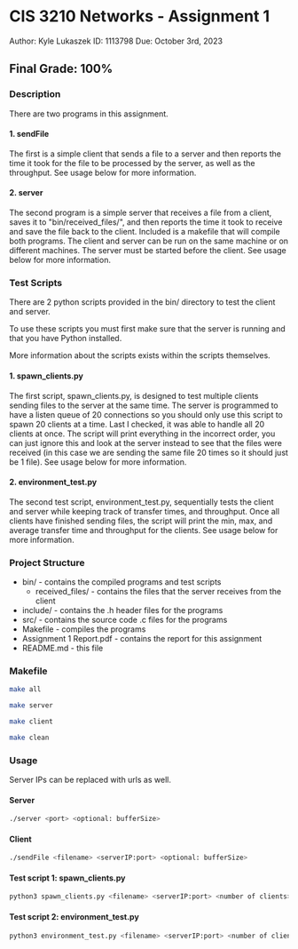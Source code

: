 # CIS 3210 Networks - Assignment 1

Author: Kyle Lukaszek
ID: 1113798
Due: October 3rd, 2023

## Final Grade: 100%

### Description

There are two programs in this assignment. 

#### 1. sendFile
The first is a simple client that sends a file to a server and then reports the time it took for the file to be processed by the server, as well as the throughput. See usage below for more information.

#### 2. server
The second program is a simple server that receives a file from a client, saves it to "bin/received_files/", and then reports the time it took to receive and save the file back to the client. Included is a makefile that will compile both programs. The client and server can be run on the same machine or on different machines. The server must be started before the client. See usage below for more information.

### Test Scripts
There are 2 python scripts provided in the bin/ directory to test the client and server. 

To use these scripts you must first make sure that the server is running and that you have Python installed. 

More information about the scripts exists within the scripts themselves.

#### 1. spawn_clients.py
The first script, spawn_clients.py, is designed to test multiple clients sending files to the server at the same time. The server is programmed to have a listen queue of 20 connections so you should only use this script to spawn 20 clients at a time. Last I checked, it was able to handle all 20 clients at once. The script will print everything in the incorrect order, you can just ignore this and look at the server instead to see that the files were received (in this case we are sending the same file 20 times so it should just be 1 file). See usage below for more information.

#### 2. environment_test.py
The second test script, environment_test.py, sequentially tests the client and server while keeping track of transfer times, and throughput. Once all clients have finished sending files, the script will print the min, max, and average transfer time and throughput for the clients. See usage below for more information.

### Project Structure

- bin/ - contains the compiled programs and test scripts
    - received_files/ - contains the files that the server receives from the client
- include/ - contains the .h header files for the programs
- src/ - contains the source code .c files for the programs
- Makefile - compiles the programs
- Assignment 1 Report.pdf - contains the report for this assignment
- README.md - this file

### Makefile

``` bash
make all

make server

make client

make clean
```

### Usage

Server IPs can be replaced with urls as well.

#### Server

``` bash
./server <port> <optional: bufferSize>
```

#### Client

``` bash
./sendFile <filename> <serverIP:port> <optional: bufferSize>
```

#### Test script 1: spawn_clients.py

``` bash
python3 spawn_clients.py <filename> <serverIP:port> <number of clients> <optional: bufferSize>
```

#### Test script 2: environment_test.py

``` bash
python3 environment_test.py <filename> <serverIP:port> <number of clients> <optional: bufferSize>
```

